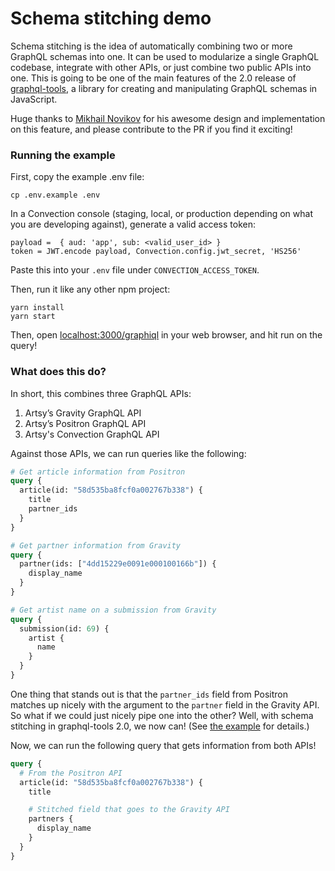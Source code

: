 # Schema stitching demo

Schema stitching is the idea of automatically combining two or more GraphQL schemas into one. It can be used to modularize a single GraphQL codebase, integrate with other APIs, or just combine two public APIs into one. This is going to be one of the main features of the 2.0 release of [graphql-tools](https://github.com/apollographql/graphql-tools/pull/382), a library for creating and manipulating GraphQL schemas in JavaScript.

Huge thanks to [Mikhail Novikov](https://github.com/freiksenet) for his awesome design and implementation on this feature, and please contribute to the PR if you find it exciting!

### Running the example

First, copy the example .env file:
```
cp .env.example .env
```

In a Convection console (staging, local, or production depending on what you are developing against), generate a valid access token:
```
payload =  { aud: 'app', sub: <valid_user_id> }
token = JWT.encode payload, Convection.config.jwt_secret, 'HS256'
```

Paste this into your `.env` file under `CONVECTION_ACCESS_TOKEN`.

Then, run it like any other npm project:
```
yarn install
yarn start
```

Then, open [localhost:3000/graphiql](http://localhost:3000/graphiql) in your web browser, and hit run on the query!

### What does this do?

In short, this combines three GraphQL APIs:

1. Artsy’s Gravity GraphQL API
2. Artsy’s Positron GraphQL API
3. Artsy's Convection GraphQL API

Against those APIs, we can run queries like the following:

```graphql
# Get article information from Positron
query {
  article(id: "58d535ba8fcf0a002767b338") {
    title
    partner_ids
  }
}

# Get partner information from Gravity
query {
  partner(ids: ["4dd15229e0091e000100166b"]) {
    display_name
  }
}

# Get artist name on a submission from Gravity
query {
  submission(id: 69) {
    artist {
      name
    }
  }
}
```

One thing that stands out is that the `partner_ids` field from Positron matches up nicely with the argument to the `partner` field in the Gravity API. So what if we could just nicely pipe one into the other? Well, with schema stitching in graphql-tools 2.0, we now can! (See [the example](index.ts) for details.)

Now, we can run the following query that gets information from both APIs!

```graphql
query {
  # From the Positron API
  article(id: "58d535ba8fcf0a002767b338") {
    title

    # Stitched field that goes to the Gravity API
    partners {
      display_name
    }
  }
}
```
